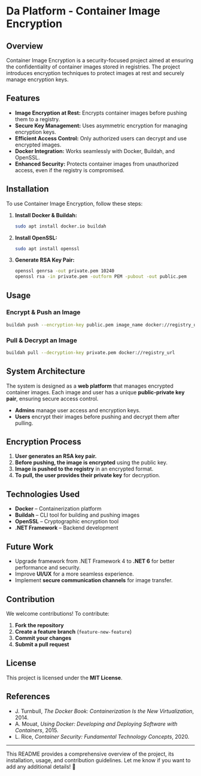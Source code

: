 # Da Platform - Container Image Encryption

## Overview

Container Image Encryption is a security-focused project aimed at ensuring the confidentiality of container images stored in registries. The project introduces encryption techniques to protect images at rest and securely manage encryption keys.

## Features

- **Image Encryption at Rest:** Encrypts container images before pushing them to a registry.
- **Secure Key Management:** Uses asymmetric encryption for managing encryption keys.
- **Efficient Access Control:** Only authorized users can decrypt and use encrypted images.
- **Docker Integration:** Works seamlessly with Docker, Buildah, and OpenSSL.
- **Enhanced Security:** Protects container images from unauthorized access, even if the registry is compromised.

## Installation

To use Container Image Encryption, follow these steps:

1. **Install Docker & Buildah:**

   ```bash
   sudo apt install docker.io buildah
   ```

2. **Install OpenSSL:**

   ```bash
   sudo apt install openssl
   ```

3. **Generate RSA Key Pair:**

   ```bash
   openssl genrsa -out private.pem 10240
   openssl rsa -in private.pem -outform PEM -pubout -out public.pem
   ```

## Usage

### Encrypt & Push an Image

```bash
buildah push --encryption-key public.pem image_name docker://registry_url
```

### Pull & Decrypt an Image

```bash
buildah pull --decryption-key private.pem docker://registry_url
```

## System Architecture

The system is designed as a **web platform** that manages encrypted container images. Each image and user has a unique **public-private key pair**, ensuring secure access control.

- **Admins** manage user access and encryption keys.
- **Users** encrypt their images before pushing and decrypt them after pulling.

## Encryption Process

1. **User generates an RSA key pair.**
2. **Before pushing, the image is encrypted** using the public key.
3. **Image is pushed to the registry** in an encrypted format.
4. **To pull, the user provides their private key** for decryption.

## Technologies Used

- **Docker** – Containerization platform
- **Buildah** – CLI tool for building and pushing images
- **OpenSSL** – Cryptographic encryption tool
- **.NET Framework** – Backend development

## Future Work

- Upgrade framework from .NET Framework 4 to **.NET 6** for better performance and security.
- Improve **UI/UX** for a more seamless experience.
- Implement **secure communication channels** for image transfer.

## Contribution

We welcome contributions! To contribute:

1. **Fork the repository**
2. **Create a feature branch** (`feature-new-feature`)
3. **Commit your changes**
4. **Submit a pull request**

## License

This project is licensed under the **MIT License**.

## References

- J. Turnbull, *The Docker Book: Containerization Is the New Virtualization*, 2014.
- A. Mouat, *Using Docker: Developing and Deploying Software with Containers*, 2015.
- L. Rice, *Container Security: Fundamental Technology Concepts*, 2020.

---

This README provides a comprehensive overview of the project, its installation, usage, and contribution guidelines. Let me know if you want to add any additional details! 🚀

